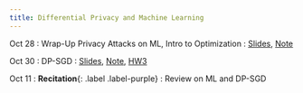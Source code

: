 ```yaml
---
title: Differential Privacy and Machine Learning
---
```

Oct 28
: Wrap-Up Privacy Attacks on ML, Intro to Optimization
  : [Slides](https://drive.google.com/file/d/1ofQTS5HEs-U9o_IQm0ZEIJiTsAmFRfSg/view?usp=sharing), [Note](https://drive.google.com/file/d/1D3QxPjgH53SoTQ6eFbLeAFWoCm4tQ0rk/view?usp=sharing)


Oct 30
: DP-SGD
  : [Slides](https://drive.google.com/file/d/1vlk5OWFfoSlVYGb9Jbn5C7CrTF7K2His/view?usp=sharing), [Note](https://drive.google.com/file/d/12lzXQLdDsoortS1_B5_uD8VorxpiA9hR/view?usp=sharing), [HW3](https://www.overleaf.com/read/hdbvzrjhjhfv#208bea)

Oct 11
: **Recitation**{: .label .label-purple}
  : Review on ML and DP-SGD
<!-- 
Nov 2
: Differentially Private Machine Learning
  : [Slides](https://drive.google.com/file/d/1iNp6kIAbeYjGE2gCXCbHkZF3wShtC8dv/view?usp=sharing), [Membership inference paper](https://ieeexplore.ieee.org/iel7/7957740/7958557/07958568.pdf?casa_token=vjbnRmcU5mwAAAAA:1ajiHPa0taTuCavhMV_SXrZgCVzWQlI_M5AVikoogMCNRcTH9F6iYPy96M9xp3Y-ZJzKIWjl4Q), [Training Data extraction paper](https://www.usenix.org/system/files/sec21-carlini-extracting.pdf), [Homework 3](https://www.overleaf.com/read/hyjfxyqnhrjw#ee1f70)
 -->
